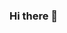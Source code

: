 ### Hi there 👋

<!--
**Pris042/Pris042** is a ✨ _special_ ✨ repository because its `README.md` (this file) appears on your GitHub profile.

<p><img align="right" src="https://github.com/Pris042/Pris042/blob/main/Priscilia Babalola.gif" width"1000" height="400" /></p>

Here are some ideas to get you started:

### Hell Babay

